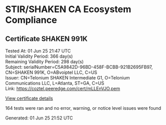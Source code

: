 # STIR/SHAKEN CA Ecosystem Compliance

## Certificate SHAKEN 991K

Tested At: 01 Jun 25 21:47 UTC\
Initial Validity Period: 366 day(s)\
Remaining Validity Period: 298 day(s)\
Subject: serialNumber=C5A9842D-96BD-458F-BCBB-921B2695FB97, CN=SHAKEN 991K, O=ABvoiptel LLC, C=US\
Issuer: CN=Telonium SHAKEN Intermediate G1, O=Telonium Communications LLC, L=Atlanta, ST=GA, C=US\
Link: https://coztel.peeredge.com/cert/mLLEnVJO.pem

[View certificate details](https://x509.io/?cert=MIIDIjCCAsigAwIBAgIQbA2rHngTQ9uv%2FV6oggdONzAKBggqhkjOPQQDAjB8MQswCQYDVQQGEwJVUzELMAkGA1UECAwCR0ExEDAOBgNVBAcMB0F0bGFudGExJDAiBgNVBAoMG1RlbG9uaXVtIENvbW11bmljYXRpb25zIExMQzEoMCYGA1UEAwwfVGVsb25pdW0gU0hBS0VOIEludGVybWVkaWF0ZSBHMTAeFw0yNTAzMjYxMzQ0MThaFw0yNjAzMjYxMzQ1MThaMGoxCzAJBgNVBAYTAlVTMRYwFAYDVQQKEw1BQnZvaXB0ZWwgTExDMRQwEgYDVQQDEwtTSEFLRU4gOTkxSzEtMCsGA1UEBRMkQzVBOTg0MkQtOTZCRC00NThGLUJDQkItOTIxQjI2OTVGQjk3MFkwEwYHKoZIzj0CAQYIKoZIzj0DAQcDQgAEj4mL6P8EdL0bifiqi%2BliaZCIIaG7O07Kj%2B66v3nlFUe9QpLnw%2BC7%2FoptYPqPCaCyYtJs6yZWr7HnpOg1%2BPbSjKOCATwwggE4MA4GA1UdDwEB%2FwQEAwIHgDAMBgNVHRMBAf8EAjAAMB0GA1UdDgQWBBQlY7%2BhxpKtgM6KJkJWB8KNya8mGDAfBgNVHSMEGDAWgBSqJLv%2FFHVAeS2Hb%2BgNQXfKu82IsDAXBgNVHSAEEDAOMAwGCmCGSAGG%2FwkBAQQwgaYGA1UdHwSBnjCBmzCBmKA6oDiGNmh0dHBzOi8vYXV0aGVudGljYXRlLWFwaS5pY29uZWN0aXYuY29tL2Rvd25sb2FkL3YxL2NybKJapFgwVjEUMBIGA1UEBxMLQnJpZGdld2F0ZXIxCzAJBgNVBAgTAk5KMRMwEQYDVQQDEwpTVEktUEEgQ1JMMQswCQYDVQQGEwJVUzEPMA0GA1UEChMGU1RJLVBBMBYGCCsGAQUFBwEaBAowCKAGFgQ5OTFLMAoGCCqGSM49BAMCA0gAMEUCIFMJMKl92FOsolxG8L6DXng%2FGoTsSVFPUOC1BeHxCVFsAiEAn35brB13IYcwcx3Y8dIudWT6%2FswgaGdtegAahwglsTQ%3D)

164 tests were ran and no error, warning, or notice level issues were found


Generated: 01 Jun 25 21:52 UTC